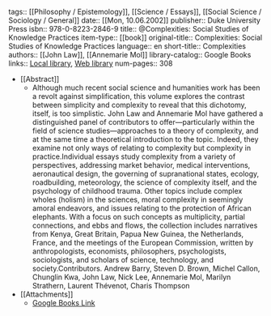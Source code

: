 tags:: [[Philosophy / Epistemology]], [[Science / Essays]], [[Social Science / Sociology / General]]
date:: [[Mon, 10.06.2002]]
publisher:: Duke University Press
isbn:: 978-0-8223-2846-9
title:: @Complexities: Social Studies of Knowledge Practices
item-type:: [[book]]
original-title:: Complexities: Social Studies of Knowledge Practices
language:: en
short-title:: Complexities
authors:: [[John Law]], [[Annemarie Mol]]
library-catalog:: Google Books
links:: [Local library](zotero://select/library/items/T5FRAJ7J), [Web library](https://www.zotero.org/users/6520516/items/T5FRAJ7J)
num-pages:: 308

- [[Abstract]]
	- Although much recent social science and humanities work has been a revolt against simplification, this volume explores the contrast between simplicity and complexity to reveal that this dichotomy, itself, is too simplistic. John Law and Annemarie Mol have gathered a distinguished panel of contributors to offer—particularly within the field of science studies—approaches to a theory of complexity, and at the same time a theoretical introduction to the topic. Indeed, they examine not only ways of relating to complexity but complexity in practice.Individual essays study complexity from a variety of perspectives, addressing market behavior, medical interventions, aeronautical design, the governing of supranational states, ecology, roadbuilding, meteorology, the science of complexity itself, and the psychology of childhood trauma. Other topics include complex wholes (holism) in the sciences, moral complexity in seemingly amoral endeavors, and issues relating to the protection of African elephants. With a focus on such concepts as multiplicity, partial connections, and ebbs and flows, the collection includes narratives from Kenya, Great Britain, Papua New Guinea, the Netherlands, France, and the meetings of the European Commission, written by anthropologists, economists, philosophers, psychologists, sociologists, and scholars of science, technology, and society.Contributors. Andrew Barry, Steven D. Brown, Michel Callon, Chunglin Kwa, John Law, Nick Lee, Annemarie Mol, Marilyn Strathern, Laurent Thévenot, Charis Thompson
- [[Attachments]]
	- [Google Books Link](https://books.google.ch/books?id=AaufMZ-6Xo4C)